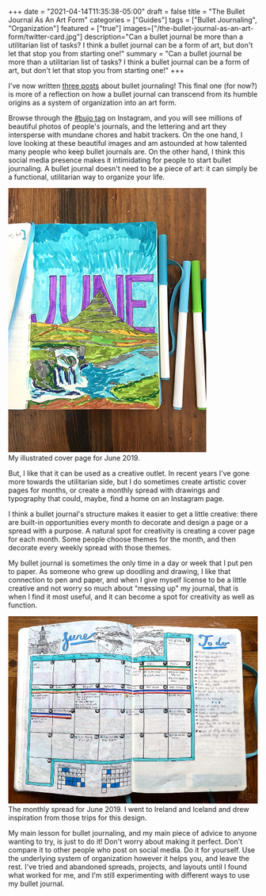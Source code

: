 +++
date = "2021-04-14T11:35:38-05:00"
draft = false
title = "The Bullet Journal As An Art Form"
categories = ["Guides"]
tags = ["Bullet Journaling", "Organization"]
featured = ["true"]
images=["/the-bullet-journal-as-an-art-form/twitter-card.jpg"]
description="Can a bullet journal be more than a utilitarian list of tasks? I think a bullet journal can be a form of art, but don't let that stop you from starting one!"
summary = "Can a bullet journal be more than a utilitarian list of tasks? I think a bullet journal can be a form of art, but don't let that stop you from starting one!"
+++

I've now written [three posts](../tags/bullet-journaling/) about bullet journaling! This final one (for now?) is more of a reflection on how a bullet journal can transcend from its humble origins as a system of organization into an art form.

Browse through the [#bujo tag](https://www.instagram.com/explore/tags/bujo/) on Instagram, and you will see millions of beautiful photos of people's journals, and the lettering and art they intersperse with mundane chores and habit trackers. On the one hand, I love looking at these beautiful images and am astounded at how talented many people who keep bullet journals are. On the other hand, I think this social media presence makes it intimidating for people to start bullet journaling. A bullet journal doesn't need to be a piece of art: it can simply be a functional, utilitarian way to organize your life.

<div class="pull-left inline-image mod-left-aligned mod-top-aligned">
  <img src="./artistic-june-cover.jpg" alt="My exercise habit tracker" class="img-responsive img-center"></img>
  <div class="caption-container">
    <div class="inline-image-caption">My illustrated cover page for June 2019.</div>
  </div>
</div>

But, I like that it can be used as a creative outlet. In recent years I've gone more towards the utilitarian side, but I do sometimes create artistic cover pages for months, or create a monthly spread with drawings and typography that could, maybe, find a home on an Instagram page.

I think a bullet journal's structure makes it easier to get a little creative: there are built-in opportunities every month to decorate and design a page or a spread with a purpose. A natural spot for creativity is creating a cover page for each month. Some people choose themes for the month, and then decorate every weekly spread with those themes.

My bullet journal is sometimes the only time in a day or week that I put pen to paper. As someone who grew up doodling and drawing, I like that connection to pen and paper, and when I give myself license to be a little creative and not worry so much about "messing up" my journal, that is when I find it most useful, and it can become a spot for creativity as well as function.

<div class="text-center inline-image-container content-container-expanded">
  <img src="./june-spread.jpg" alt="" class="img-responsive img-center"></img>
  <div class="caption-container">
    <div class="inline-image-caption">The monthly spread for June 2019. I went to Ireland and Iceland and drew inspiration from those trips for this design.</div>
  </div>
</div>

My main lesson for bullet journaling, and my main piece of advice to anyone wanting to try, is just to do it! Don't worry about making it perfect. Don't compare it to other people who post on social media. Do it for yourself. Use the underlying system of organization however it helps you, and leave the rest. I've tried and abandoned spreads, projects, and layouts until I found what worked for me, and I'm still experimenting with different ways to use my bullet journal.
